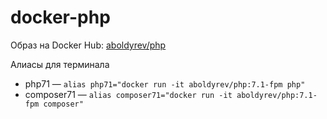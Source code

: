 # docker-php

Образ на Docker Hub: [aboldyrev/php](https://hub.docker.com/r/aboldyrev/php)

Алиасы для терминала
 - php71 — ``alias php71="docker run -it aboldyrev/php:7.1-fpm php"``
 - composer71 — ``alias composer71="docker run -it aboldyrev/php:7.1-fpm composer"``

